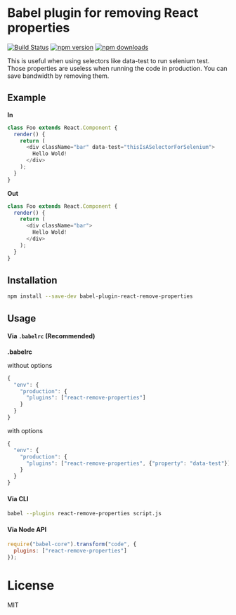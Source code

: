 # Babel plugin for removing React properties

[![Build Status](https://travis-ci.org/oliviertassinari/babel-plugin-react-remove-properties.svg?branch=master)](https://travis-ci.org/oliviertassinari/babel-plugin-react-remove-properties)
[![npm version](https://img.shields.io/npm/v/babel-plugin-react-remove-properties.svg?style=flat-square)](https://www.npmjs.com/package/babel-plugin-react-remove-properties)
[![npm downloads](https://img.shields.io/npm/dm/babel-plugin-react-remove-properties.svg?style=flat-square)](https://www.npmjs.com/package/babel-plugin-react-remove-properties)

This is useful when using selectors like data-test to run selenium test. Those properties are useless when running the code in production. You can save bandwidth by removing them.

## Example

**In**
```js
class Foo extends React.Component {
  render() {
    return (
      <div className="bar" data-test="thisIsASelectorForSelenium">
        Hello Wold!
      </div>
    );
  }
}
```

**Out**
```js
class Foo extends React.Component {
  render() {
    return (
      <div className="bar">
        Hello Wold!
      </div>
    );
  }
}
```

## Installation

```sh
npm install --save-dev babel-plugin-react-remove-properties
```

## Usage

#### Via `.babelrc` (Recommended)

**.babelrc**

without options
```js
{
  "env": {
    "production": {
      "plugins": ["react-remove-properties"]
    }
  }
}
```

with options
```js
{
  "env": {
    "production": {
      "plugins": ["react-remove-properties", {"property": "data-test"}]
    }
  }
}
```

#### Via CLI

```sh
babel --plugins react-remove-properties script.js
```

#### Via Node API

```js
require("babel-core").transform("code", {
  plugins: ["react-remove-properties"]
});
```

# License

MIT
